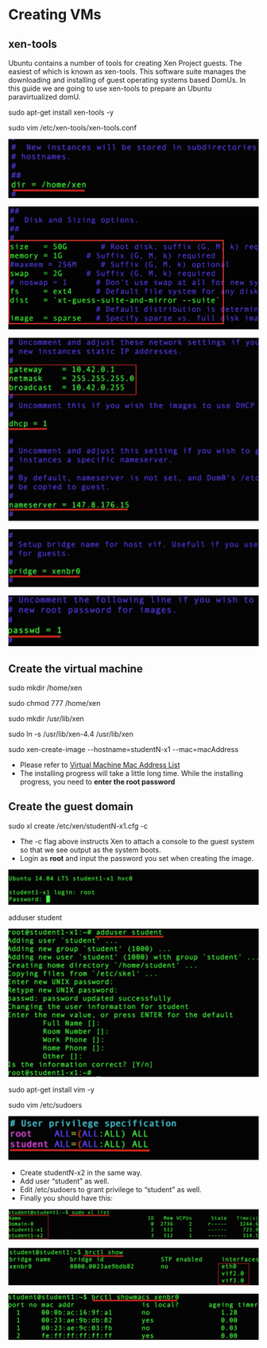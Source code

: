 # Creating VMs

## xen-tools

Ubuntu contains a number of tools for creating Xen Project guests. The easiest of which is known as xen-tools. This software suite manages the downloading and installing of guest operating systems based DomUs. In this guide we are going to use xen-tools to prepare an Ubuntu paravirtualized domU.

sudo apt-get install xen-tools -y

sudo vim /etc/xen-tools/xen-tools.conf

![](https://raw.githubusercontent.com/congqiyuan/tutorial/master/xen_installation/10.png)

![](https://raw.githubusercontent.com/congqiyuan/tutorial/master/xen_installation/11.png)

![](https://raw.githubusercontent.com/congqiyuan/tutorial/master/xen_installation/12.png)

![](https://raw.githubusercontent.com/congqiyuan/tutorial/master/xen_installation/13.png)

![](https://raw.githubusercontent.com/congqiyuan/tutorial/master/xen_installation/14.png)

## Create the virtual machine

sudo mkdir /home/xen

sudo chmod 777 /home/xen

sudo mkdir /usr/lib/xen

sudo ln -s /usr/lib/xen-4.4 /usr/lib/xen

sudo xen-create-image --hostname=studentN-x1 --mac=macAddress

* Please refer to [Virtual Machine Mac Address List](https://raw.githubusercontent.com/congqiyuan/tutorial/master/virtual_machine_mac_address.txt)
* The installing progress will take a little long time. While the installing progress, you need to **enter the root password**

## Create the guest domain

sudo xl create /etc/xen/studentN-x1.cfg -c

* The -c flag above instructs Xen to attach a console to the guest system so that we see output as the system boots.
* Login as **root** and input the password you set when creating the image.

![](https://raw.githubusercontent.com/congqiyuan/tutorial/master/xen_installation/15.png)

adduser student

![](https://raw.githubusercontent.com/congqiyuan/tutorial/master/xen_installation/16.png)

sudo apt-get install vim -y

sudo vim /etc/sudoers

![](https://raw.githubusercontent.com/congqiyuan/tutorial/master/xen_installation/17.png)

* Create studentN-x2 in the same way.
* Add user “student” as well.
* Edit /etc/sudoers to grant privilege to “student” as well.
* Finally you should have this:

![](https://raw.githubusercontent.com/congqiyuan/tutorial/master/xen_installation/18.png)

![](https://raw.githubusercontent.com/congqiyuan/tutorial/master/xen_installation/19.png)

![](https://raw.githubusercontent.com/congqiyuan/tutorial/master/xen_installation/20.png)

